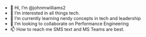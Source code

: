 - 👋 Hi, I’m @johnmwilliams2
- 👀 I’m interested in all things tech.
- 🌱 I’m currently learning nerdy concepts in tech and leadership
- 💞️ I’m looking to collaborate on Performance Engineering
- 📫 How to reach me SMS text and MS Teams are best.

<!---
johnmwilliams2/johnmwilliams2 is a ✨ special ✨ repository because its `README.md` (this file) appears on your GitHub profile.
You can click the Preview link to take a look at your changes.
--->
